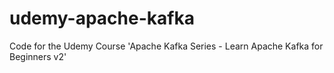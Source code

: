 # udemy-apache-kafka
Code for the Udemy Course 'Apache Kafka Series - Learn Apache Kafka for Beginners v2'
